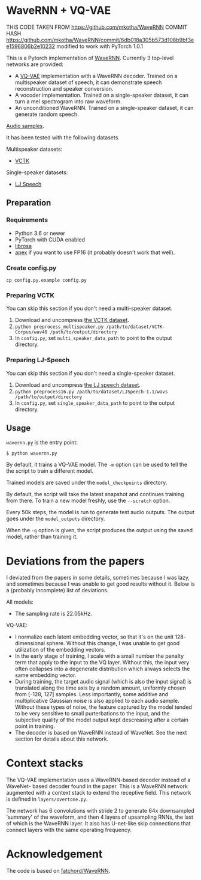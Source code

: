 # WaveRNN + VQ-VAE

THIS CODE TAKEN FROM https://github.com/mkotha/WaveRNN
COMMIT HASH https://github.com/mkotha/WaveRNN/commit/6db018a305b573d108b9bf3ee1596806b2e10232
modified to work with PyTorch 1.0.1

This is a Pytorch implementation of [WaveRNN](
https://arxiv.org/abs/1802.08435v1). Currently 3 top-level networks are
provided:

* A [VQ-VAE](https://avdnoord.github.io/homepage/vqvae/) implementation with a
  WaveRNN decoder. Trained on a multispeaker dataset of speech, it can
  demonstrate speech reconstruction and speaker conversion.
* A vocoder implementation. Trained on a single-speaker dataset, it can turn a
  mel spectrogram into raw waveform.
* An unconditioned WaveRNN. Trained on a single-speaker dataset, it can generate
  random speech.

[Audio samples](https://mkotha.github.io/WaveRNN/).

It has been tested with the following datasets.

Multispeaker datasets:

* [VCTK](https://datashare.is.ed.ac.uk/handle/10283/2651)

Single-speaker datasets:

* [LJ Speech](https://keithito.com/LJ-Speech-Dataset/)

## Preparation

### Requirements

* Python 3.6 or newer
* PyTorch with CUDA enabled
* [librosa](https://github.com/librosa/librosa)
* [apex](https://github.com/NVIDIA/apex) if you want to use FP16 (it probably
  doesn't work that well).


### Create config.py

```
cp config.py.example config.py
```

### Preparing VCTK

You can skip this section if you don't need a multi-speaker dataset.

1. Download and uncompress [the VCTK dataset](
  https://datashare.is.ed.ac.uk/handle/10283/2651).
2. `python preprocess_multispeaker.py /path/to/dataset/VCTK-Corpus/wav48
  /path/to/output/directory`
3. In `config.py`, set `multi_speaker_data_path` to point to the output
  directory.

### Preparing LJ-Speech

You can skip this section if you don't need a single-speaker dataset.

1. Download and uncompress [the LJ speech dataset](
  https://keithito.com/LJ-Speech-Dataset/).
2. `python preprocess16.py /path/to/dataset/LJSpeech-1.1/wavs
  /path/to/output/directory`
3. In `config.py`, set `single_speaker_data_path` to point to the output
  directory.

## Usage

`wavernn.py` is the entry point:

```
$ python wavernn.py
```

By default, it trains a VQ-VAE model. The `-m` option can be used to tell the
the script to train a different model.

Trained models are saved under the `model_checkpoints` directory.

By default, the script will take the latest snapshot and continues training
from there. To train a new model freshly, use the `--scratch` option.

Every 50k steps, the model is run to generate test audio outputs. The output
goes under the `model_outputs` directory.

When the `-g` option is given, the script produces the output using the saved
model, rather than training it.

# Deviations from the papers

I deviated from the papers in some details, sometimes because I was lazy, and
sometimes because I was unable to get good results without it. Below is a
(probably incomplete) list of deviations.

All models:

* The sampling rate is 22.05kHz.

VQ-VAE:

* I normalize each latent embedding vector, so that it's on the unit 128-
  dimensional sphere. Without this change, I was unable to get good utilization
  of the embedding vectors.
* In the early stage of training, I scale with a small number the penalty term
  that apply to the input to the VQ layer. Without this, the input very often
  collapses into a degenerate distribution which always selects the same
  embedding vector.
* During training, the target audio signal (which is also the input signal) is
  translated along the time axis by a random amount, uniformly chosen from
  [-128, 127] samples. Less importantly, some additive and multiplicative
  Gaussian noise is also applied to each audio sample. Without these types of
  noise, the feature captured by the model tended to be very sensitive to small
  purterbations to the input, and the subjective quality of the model output
  kept descreasing after a certain point in training.
* The decoder is based on WaveRNN instead of WaveNet. See the next section for
  details about this network.

# Context stacks

The VQ-VAE implementation uses a WaveRNN-based decoder instead of a WaveNet-
based decoder found in the paper. This is a WaveRNN network augmented
with a context stack to extend the receptive field.  This network is
defined in `layers/overtone.py`.

The network has 6 convolutions with stride 2 to generate 64x downsampled
'summary' of the waveform, and then 4 layers of upsampling RNNs, the last of
which is the WaveRNN layer. It also has U-net-like skip connections that
connect layers with the same operating frequency.

# Acknowledgement

The code is based on [fatchord/WaveRNN](https://github.com/fatchord/WaveRNN).
